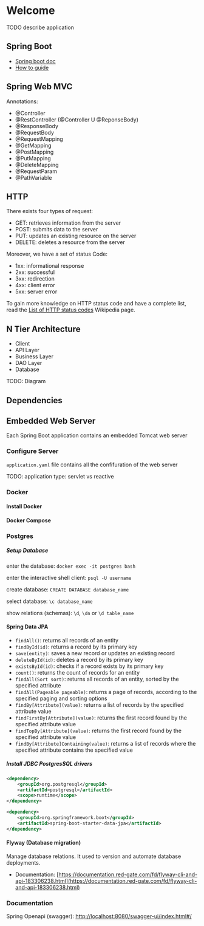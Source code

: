 # Welcome


TODO describe application



## Spring Boot

- [Spring boot doc](https://docs.spring.io/spring-boot/docs/3.0.4/reference/html/)
- [How to guide](https://docs.spring.io/spring-boot/docs/3.0.4/reference/html/howto.html#howto)


## Spring Web MVC

Annotations:

- @Controller
- @RestController (@Controller U @ReponseBody)
- @ResponseBody
- @RequestBody
- @RequestMapping
- @GetMapping
- @PostMapping
- @PutMapping
- @DeleteMapping
- @RequestParam
- @PathVariable


## HTTP

There exists four types of request:

- GET: retrieves information from the server
- POST: submits data to the server
- PUT: updates an existing resource on the server
- DELETE: deletes a resource from the server

Moreover, we have a set of status Code:

- 1xx: informational response
- 2xx: successful
- 3xx: redirection
- 4xx: client error
- 5xx: server error

To gain more knowledge on HTTP status code and have a complete list, read the [List of HTTP status codes](https://en.wikipedia.org/wiki/List_of_HTTP_status_codes) Wikipedia page.


## N Tier Architecture

- Client
- API Layer
- Business Layer
- DAO Layer
- Database

TODO: Diagram

## Dependencies







## Embedded Web Server


Each Spring Boot application contains an embedded Tomcat web server

### Configure Server

`application.yaml` file contains all the confifuration of the web server

TODO: application type: servlet vs reactive


### Docker

#### Install Docker

#### Docker Compose

### Postgres

##### Setup Database

enter the database: `docker exec -it postgres bash`

enter the interactive shell client: `psql -U username`

create database: `CREATE DATABASE database_name`

select database: `\c database_name`

show relations (schemas): `\d`, `\dn` or `\d table_name`


#### Spring Data JPA

- `findAll()`: returns all records of an entity
- `findById(id)`: returns a record by its primary key
- `save(entity)`: saves a new record or updates an existing record
- `deleteById(id)`: deletes a record by its primary key
- `existsById(id)`: checks if a record exists by its primary key
- `count()`: returns the count of records for an entity
- `findAll(Sort sort)`: returns all records of an entity, sorted by the specified attribute
- `findAll(Pageable pageable)`: returns a page of records, according to the specified paging and sorting options
- `findBy[Attribute](value)`: returns a list of records by the specified attribute value
- `findFirstBy[Attribute](value)`: returns the first record found by the specified attribute value
- `findTopBy[Attribute](value)`: returns the first record found by the specified attribute value
- `findBy[Attribute]Containing(value)`: returns a list of records where the specified attribute contains the specified value

##### Install JDBC PostgresSQL drivers

```pom.xml
<dependency>
    <groupId>org.postgresql</groupId>
    <artifactId>postgresql</artifactId>
    <scope>runtime</scope>
</dependency>

<dependency>
    <groupId>org.springframework.boot</groupId>
    <artifactId>spring-boot-starter-data-jpa</artifactId>
</dependency>
```

#### Flyway (Database migration)

Manage database relations. It used to version and automate database deployments.

- Documentation: [https://documentation.red-gate.com/fd/flyway-cli-and-api-183306238.html](https://documentation.red-gate.com/fd/flyway-cli-and-api-183306238.html)
### Documentation

Spring Openapi (swagger): [http://localhost:8080/swagger-ui/index.html#/](http://localhost:8080/swagger-ui/index.html#/)
